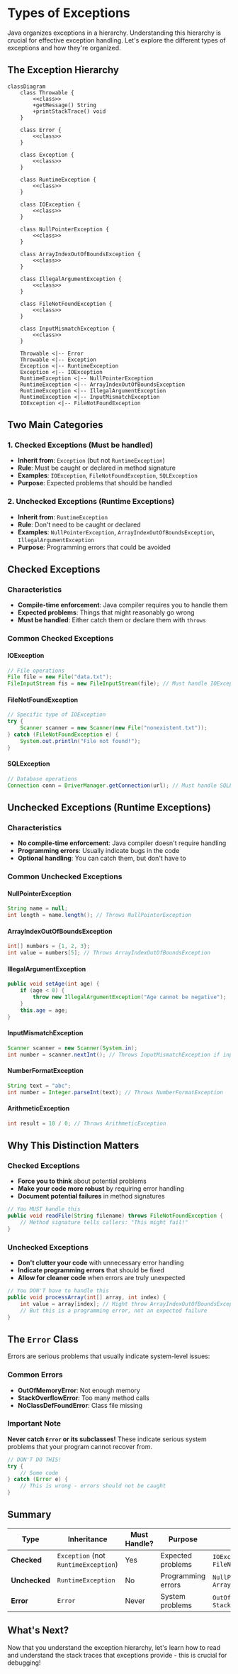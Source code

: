 # Types of Exceptions

Java organizes exceptions in a hierarchy. Understanding this hierarchy is crucial for effective exception handling. Let's explore the different types of exceptions and how they're organized.

## The Exception Hierarchy

```mermaid
classDiagram
    class Throwable {
        <<class>>
        +getMessage() String
        +printStackTrace() void
    }
    
    class Error {
        <<class>>
    }
    
    class Exception {
        <<class>>
    }
    
    class RuntimeException {
        <<class>>
    }
    
    class IOException {
        <<class>>
    }
    
    class NullPointerException {
        <<class>>
    }
    
    class ArrayIndexOutOfBoundsException {
        <<class>>
    }
    
    class IllegalArgumentException {
        <<class>>
    }
    
    class FileNotFoundException {
        <<class>>
    }
    
    class InputMismatchException {
        <<class>>
    }
    
    Throwable <|-- Error
    Throwable <|-- Exception
    Exception <|-- RuntimeException
    Exception <|-- IOException
    RuntimeException <|-- NullPointerException
    RuntimeException <|-- ArrayIndexOutOfBoundsException
    RuntimeException <|-- IllegalArgumentException
    RuntimeException <|-- InputMismatchException
    IOException <|-- FileNotFoundException
```

## Two Main Categories

### 1. **Checked Exceptions** (Must be handled)
- **Inherit from**: `Exception` (but not `RuntimeException`)
- **Rule**: Must be caught or declared in method signature
- **Examples**: `IOException`, `FileNotFoundException`, `SQLException`
- **Purpose**: Expected problems that should be handled

### 2. **Unchecked Exceptions** (Runtime Exceptions)
- **Inherit from**: `RuntimeException`
- **Rule**: Don't need to be caught or declared
- **Examples**: `NullPointerException`, `ArrayIndexOutOfBoundsException`, `IllegalArgumentException`
- **Purpose**: Programming errors that could be avoided

## Checked Exceptions

### Characteristics
- **Compile-time enforcement**: Java compiler requires you to handle them
- **Expected problems**: Things that might reasonably go wrong
- **Must be handled**: Either catch them or declare them with `throws`

### Common Checked Exceptions

#### IOException
```java
// File operations
File file = new File("data.txt");
FileInputStream fis = new FileInputStream(file); // Must handle IOException
```

#### FileNotFoundException
```java
// Specific type of IOException
try {
    Scanner scanner = new Scanner(new File("nonexistent.txt"));
} catch (FileNotFoundException e) {
    System.out.println("File not found!");
}
```

#### SQLException
```java
// Database operations
Connection conn = DriverManager.getConnection(url); // Must handle SQLException
```

## Unchecked Exceptions (Runtime Exceptions)

### Characteristics
- **No compile-time enforcement**: Java compiler doesn't require handling
- **Programming errors**: Usually indicate bugs in the code
- **Optional handling**: You can catch them, but don't have to

### Common Unchecked Exceptions

#### NullPointerException
```java
String name = null;
int length = name.length(); // Throws NullPointerException
```

#### ArrayIndexOutOfBoundsException
```java
int[] numbers = {1, 2, 3};
int value = numbers[5]; // Throws ArrayIndexOutOfBoundsException
```

#### IllegalArgumentException
```java
public void setAge(int age) {
    if (age < 0) {
        throw new IllegalArgumentException("Age cannot be negative");
    }
    this.age = age;
}
```

#### InputMismatchException
```java
Scanner scanner = new Scanner(System.in);
int number = scanner.nextInt(); // Throws InputMismatchException if input is not a number
```

#### NumberFormatException
```java
String text = "abc";
int number = Integer.parseInt(text); // Throws NumberFormatException
```

#### ArithmeticException
```java
int result = 10 / 0; // Throws ArithmeticException
```

## Why This Distinction Matters

### Checked Exceptions
- **Force you to think** about potential problems
- **Make your code more robust** by requiring error handling
- **Document potential failures** in method signatures

```java
// You MUST handle this
public void readFile(String filename) throws FileNotFoundException {
    // Method signature tells callers: "This might fail!"
}
```

### Unchecked Exceptions
- **Don't clutter your code** with unnecessary error handling
- **Indicate programming errors** that should be fixed
- **Allow for cleaner code** when errors are truly unexpected

```java
// You DON'T have to handle this
public void processArray(int[] array, int index) {
    int value = array[index]; // Might throw ArrayIndexOutOfBoundsException
    // But this is a programming error, not an expected failure
}
```

## The `Error` Class

Errors are serious problems that usually indicate system-level issues:

### Common Errors
- **OutOfMemoryError**: Not enough memory
- **StackOverflowError**: Too many method calls
- **NoClassDefFoundError**: Class file missing

### Important Note
**Never catch `Error` or its subclasses!** These indicate serious system problems that your program cannot recover from.

```java
// DON'T DO THIS!
try {
    // Some code
} catch (Error e) {
    // This is wrong - errors should not be caught
}
```

## Summary

| Type | Inheritance | Must Handle? | Purpose | Examples |
|------|-------------|--------------|---------|----------|
| **Checked** | `Exception` (not `RuntimeException`) | Yes | Expected problems | `IOException`, `FileNotFoundException` |
| **Unchecked** | `RuntimeException` | No | Programming errors | `NullPointerException`, `ArrayIndexOutOfBoundsException` |
| **Error** | `Error` | Never | System problems | `OutOfMemoryError`, `StackOverflowError` |

## What's Next?

Now that you understand the exception hierarchy, let's learn how to read and understand the stack traces that exceptions provide - this is crucial for debugging!
